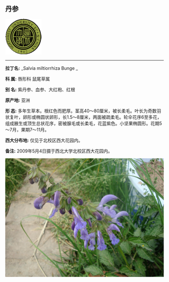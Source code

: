 ## 丹参

![西北大学校园网络植物志](JPG/nwu.gif)

---

**拉丁名:**  _Salvia miltiorrhiza Bunge _

**科 属:** 唇形科 鼠尾草属

**别 名:** 紫丹参、血参、大红袍、红根

**原产地:** 亚洲

**形  态:** 多年生草本。根红色而肥厚。茎高40～80厘米，被长柔毛。叶长为奇数羽状复叶，卵形或椭圆状卵形，长1.5～8厘米，两面被疏柔毛。轮伞花序6至多花，组成腋生或顶生总状花序，密被腺毛或长柔毛，花蓝紫色。小坚果椭圆形。花期5～7月，果期7～11月。

**西大分布地:** 仅见于北校区西大花园内。

**备注:** 2009年5月4日摄于西北大学北校区西大花园内。

![丹参](JPG/丹参.JPG) 

